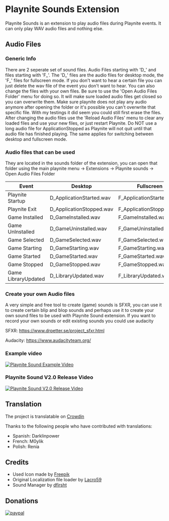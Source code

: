 # Playnite Sounds Extension
Playnite Sounds is an extension to play audio files during Playnite events. 
It can only play WAV audio files and nothing else.

## Audio Files

### Generic Info
There are 2 seperate set of sound files. Audio Files starting with 'D_' and files starting with 'F_'. 
The 'D_' files are the audio files for desktop mode, the 'F_' files for fullscreen mode.
If you don't want to hear a certain file you can just delete the wav file of the event you don't want to hear.
You can also change the files with your own files. Be sure to use the 'Open Audio Files Folder' menu for doing so.
It will make sure loaded audio files get closed so you can overwrite them. Make sure playnite does not play any audio	anymore after opening the folder or it's possible you can't overwrite that specific file. With my testings it did seem you could still first erase the files. After changing the audio files use the 'Reload Audio Files' menu to clear any loaded files and use your new files, or just restart Playnite. Do NOT use a long audio file for ApplicationStopped as Playnite will not quit until that audio file has finished playing. The same applies for switching between desktop and fullscreen mode.

### Audio files that can be used
They are located in the sounds folder of the extension, you can open that folder using the main playnite menu -> Extensions -> Playnite sounds -> Open Audio Files Folder

| Event         | Desktop       | Fullscreen |
| ------------- |---------------|-------|
| Playnite Startup | D_ApplicationStarted.wav | F_ApplicationStarted.wav |
| Playnite Exit     | D_ApplicationStopped.wav | F_ApplicationStopped.wav |
| Game Installed | D_GameInstalled.wav | F_GameInstalled.wav |
| Game UnInstalled | D_GameUninstalled.wav | F_GameUninstalled.wav |
| Game Selected | D_GameSelected.wav |  F_GameSelected.wav |
| Game Starting | D_GameStarting.wav | F_GameStarting.wav |
| Game Started | D_GameStarted.wav | F_GameStarted.wav |
| Game Stopped | D_GameStopped.wav | F_GameStopped.wav |
| Game LibraryUpdated | D_LibraryUpdated.wav | F_LibraryUpdated.wav |

### Create your own Audio files
A very simple and free tool to create (game) sounds is SFXR, you can use it to create certain blip and blop sounds and perhaps use it to create your own sound files to be used with Playnite Sound extension. If you want to record your own sounds or edit existing sounds you could use audacity

SFXR: https://www.drpetter.se/project_sfxr.html

Audacity: https://www.audacityteam.org/

### Example video
[![Playnite Sound Example Video](http://img.youtube.com/vi/zXzSdLrOmtw/0.jpg)](http://www.youtube.com/watch?v=zXzSdLrOmtw "Playnite Sound Example Video")

### Playnite Sound V2.0 Release Video
[![Playnite Sound V2.0 Release Video](http://img.youtube.com/vi/iTZ9JbswN3M/0.jpg)](https://youtu.be/iTZ9JbswN3M "Playnite Sound V2.0 Release Video")


## Translation
The project is translatable on [Crowdin](https://crowdin.com/project/playnite-game-speak)

Thanks to the following people who have contributed with translations:
* Spanish: Darklinpower
* French: M0ylik
* Polish: Renia

## Credits
* Used Icon made by [Freepik](http://www.freepik.com/)
* Original Localization file loader by [Lacro59](https://github.com/Lacro59)
* Sound Manager by [dfirsht](https://github.com/dfirsht)

## Donations
[![paypal](https://www.paypalobjects.com/en_US/i/btn/btn_donateCC_LG.gif)](https://paypal.me/joyrider3774)
